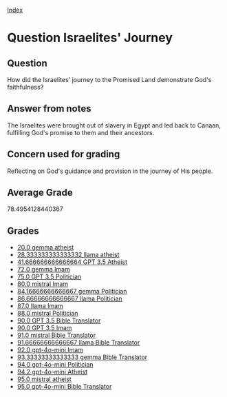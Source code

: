 
[Index](../../index.md)
# Question Israelites' Journey
## Question
How did the Israelites' journey to the Promised Land demonstrate God's faithfulness?

## Answer from notes
The Israelites were brought out of slavery in Egypt and led back to Canaan, fulfilling God's promise to them and their ancestors.

## Concern used for grading
Reflecting on God's guidance and provision in the journey of His people.

## Average Grade
78.4954128440367

## Grades
 * [20.0 gemma atheist](../answers/gemma_atheist/Israelites__Journey.md)
 * [28.333333333333332 llama atheist](../answers/llama_atheist/Israelites__Journey.md)
 * [41.666666666666664 GPT 3.5 Atheist](../answers/GPT_3.5_Atheist/Israelites__Journey.md)
 * [72.0 gemma Imam](../answers/gemma_Imam/Israelites__Journey.md)
 * [75.0 GPT 3.5 Politician](../answers/GPT_3.5_Politician/Israelites__Journey.md)
 * [80.0 mistral Imam](../answers/mistral_Imam/Israelites__Journey.md)
 * [84.16666666666667 gemma Politician](../answers/gemma_Politician/Israelites__Journey.md)
 * [86.66666666666667 llama Politician](../answers/llama_Politician/Israelites__Journey.md)
 * [87.0 llama Imam](../answers/llama_Imam/Israelites__Journey.md)
 * [88.0 mistral Politician](../answers/mistral_Politician/Israelites__Journey.md)
 * [90.0 GPT 3.5 Bible Translator](../answers/GPT_3.5_Bible_Translator/Israelites__Journey.md)
 * [90.0 GPT 3.5 Imam](../answers/GPT_3.5_Imam/Israelites__Journey.md)
 * [91.0 mistral Bible Translator](../answers/mistral_Bible_Translator/Israelites__Journey.md)
 * [91.66666666666667 llama Bible Translator](../answers/llama_Bible_Translator/Israelites__Journey.md)
 * [92.0 gpt-4o-mini Imam](../answers/gpt-4o-mini_Imam/Israelites__Journey.md)
 * [93.33333333333333 gemma Bible Translator](../answers/gemma_Bible_Translator/Israelites__Journey.md)
 * [94.0 gpt-4o-mini Politician](../answers/gpt-4o-mini_Politician/Israelites__Journey.md)
 * [94.2 gpt-4o-mini Atheist](../answers/gpt-4o-mini_Atheist/Israelites__Journey.md)
 * [95.0 mistral atheist](../answers/mistral_atheist/Israelites__Journey.md)
 * [95.0 gpt-4o-mini Bible Translator](../answers/gpt-4o-mini_Bible_Translator/Israelites__Journey.md)

